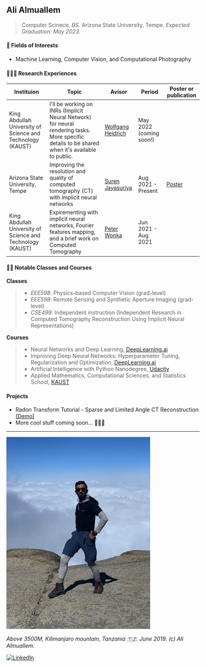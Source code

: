 ## Ali Almuallem
> Computer Scinece, *BS*. Arizona State University, Tempe.
*Expected Graduation: May 2023.* 

#### 🤖 Fields of Interests

- Machine Learning, Computer Vision, and Computational Photography


#### 🕵🏽‍♂️ Research Experiences

Instituion | Topic | Avisor | Period | Poster or publication
--- | --- | --- | --- | ---
King Abdullah University of Science and Technology (KAUST) | I'll be working on INRs (Implicit Neural Network)  for neural rendering tasks. More specific details to be shared when it's available to public. | [Wolfgang Heidrich](https://vccimaging.org/People/heidriw/) | May 2022 (coming soon!) |
Arizona State University, Tempe | Improving the resolution and quality of computed tomography (CT) with implicit neural networks | [Suren Jayasuriya](https://web.asu.edu/imaging-lyceum/team) | Aug 2021 - Present | [Poster](**https://drive.google.com/file/d/18mRxFZMkNvzzktYis3feP6u2KRaNYd2b/view?usp=sharing**)
King Abdullah University of Science and Technology (KAUST) | Expirementing with implicit neural networks, Fourier features mapping, and a brief work on Computed Tomography | [Peter Wonka](http://peterwonka.net) | Jun 2021 - Aug 2021 |


#### 🧑‍🏫 Notable Classes and Courses
**Classes** 
> -  *EEE598*: Physics-based Computer Vision (grad-level)
> - *EEE598*: Remote Sensing and Synthetic Aperture Imaging (grad-level)
> - *CSE499*: Independent instruction (Independent Research in Computed Tomography Reconstruction Using Implicit Neural Representations)

**Courses**
> -  Neural Networks and Deep Learning, [DeepLearning.ai](https://deeplearning.ai)
> - Improving Deep Neural Networks: Hyperparameter Tuning, Regularization and Optimization, [DeepLearning.ai](https://deeplearning.ai)
> - Artificial Intelligence with Python Nanodegree, [Udacity](https://udacity.com)
> - Applied Mathematics, Computational Sciences, and Statistics School, [KAUST](https://cemse.kaust.edu.sa/amcs)

#### Projects
- Radon Transform Tutorial - Sparse and Limited Angle CT Reconstruction [(Demo)](https://github.com/almuallem/radonTransformTutoorial/tree/main)
- More cool stuff coming soon... 👨🏽‍💻
---
![picture](https://raw.githubusercontent.com/almuallem/almuallem/main/Kilimanjaro-resized.jpeg "Ali Almuallem, Kilimanjaro mountain, Tanzania, June 2019")

*Above 3500M,  Kilimanjaro mountain, Tanzania 🇹🇿. June 2019. (c) Ali Almuallem.*


<a href="https://www.linkedin.com/in/almuallem/">![LinkedIn](https://img.shields.io/badge/LinkedIn-0077B5?style=for-the-badge&logo=linkedin&logoColor=white)</a>


<!--
**almuallem/almuallem** is a ✨ _special_ ✨ repository because its `README.md` (this file) appears on your GitHub profile.

Here are some ideas to get you started:

- 🔭 I’m currently working on ...
- 🌱 I’m currently learning ...
- 👯 I’m looking to collaborate on ...
- 🤔 I’m looking for help with ...
- 💬 Ask me about ...
- 📫 How to reach me: ...
- 😄 Pronouns: ...
- ⚡ Fun fact: ...
-->
